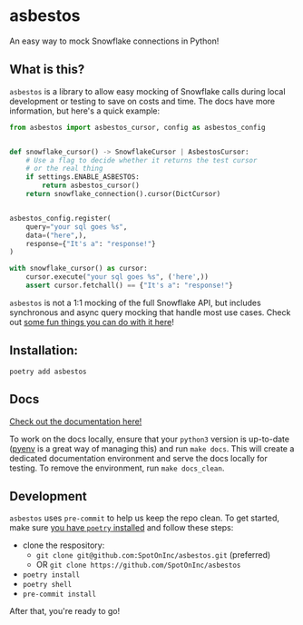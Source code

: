 # asbestos
An easy way to mock Snowflake connections in Python!

## What is this?

`asbestos` is a library to allow easy mocking of Snowflake calls during local development or testing to save on costs and time. The docs have more information, but here's a quick example:

```python
from asbestos import asbestos_cursor, config as asbestos_config


def snowflake_cursor() -> SnowflakeCursor | AsbestosCursor:
    # Use a flag to decide whether it returns the test cursor
    # or the real thing
    if settings.ENABLE_ASBESTOS:
        return asbestos_cursor()
    return snowflake_connection().cursor(DictCursor)


asbestos_config.register(
    query="your sql goes %s",
    data=("here",),
    response={"It's a": "response!"}
)

with snowflake_cursor() as cursor:
    cursor.execute("your sql goes %s", ('here',))
    assert cursor.fetchall() == {"It's a": "response!"}
```

`asbestos` is not a 1:1 mocking of the full Snowflake API, but includes synchronous and async query mocking that handle most use cases. Check out [some fun things you can do with it here][usage]!

## Installation:

```shell
poetry add asbestos
```

## Docs

[Check out the documentation here!][docs]

To work on the docs locally, ensure that your `python3` version is up-to-date ([pyenv](https://github.com/pyenv/pyenv) is a great way of managing this) and run `make docs`. This will create a dedicated documentation environment and serve the docs locally for testing. To remove the environment, run `make docs_clean`.

## Development

`asbestos` uses `pre-commit` to help us keep the repo clean. To get started, make sure [you have `poetry` installed](https://python-poetry.org/) and follow these steps:

* clone the respository:
  * `git clone git@github.com:SpotOnInc/asbestos.git` (preferred)
  * OR `git clone https://github.com/SpotOnInc/asbestos`
* `poetry install`
* `poetry shell`
* `pre-commit install`

After that, you're ready to go!

[usage]: https://spotoninc.github.io/asbestos/usage/
[docs]: https://spotoninc.github.io/asbestos/
